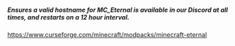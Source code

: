 ##### Ensures a valid hostname for MC_Eternal is available in our Discord at all times, and restarts on a 12 hour interval. 

https://www.curseforge.com/minecraft/modpacks/minecraft-eternal
